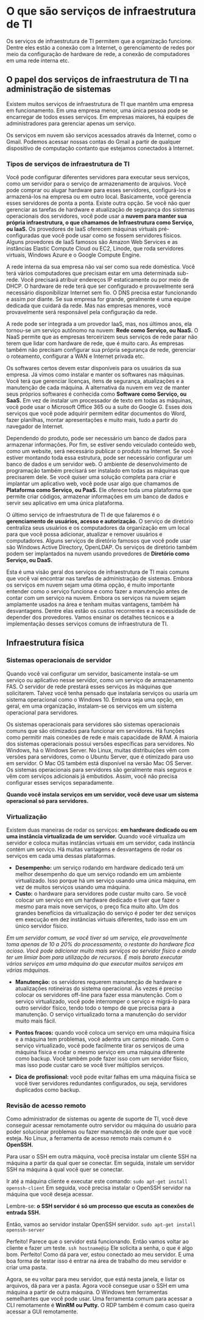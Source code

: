 # O que são serviços de infraestrutura de TI

Os serviços de infraestrutura de TI permitem que a organização funcione. Dentre eles estão a conexão com a Internet, o gerenciamento de redes por meio da configuração de hardware de rede, a conexão de computadores em uma rede interna etc.

## O papel dos serviços de infraestrutura de TI na administração de sistemas

Existem muitos serviços de infraestrutura de TI que mantêm uma empresa em funcionamento. Em uma empresa menor, uma única pessoa pode se encarregar de todos esses serviços. Em empresas maiores, há equipes de administradores para gerenciar apenas um serviço.

Os serviços em nuvem são serviços acessados através da Internet, como o Gmail. Podemos acessar nossas contas do Gmail a partir de qualquer dispositivo de computação contanto que estejamos conectados à Internet.

### Tipos de serviços de infraestrutura de TI

Você pode configurar diferentes servidores para executar seus serviços, como um servidor para o serviço de armazenamento de arquivos. Você pode comprar ou alugar hardware para esses servidores, configurá-los e armazená-los na empresa ou em outro local. Basicamente, você gerencia esses servidores de ponta a ponta. Existe outra opção. Se você não quer gerenciar as tarefas de hardware e atualização de segurança dos sistemas operacionais dos servidores, você pode usar a **nuvem para manter sua própria infraestrutura, o que chamamos de Infraestrutura como Serviço, ou IaaS.** Os provedores de IaaS oferecem máquinas virtuais pré-configuradas que você pode usar como se fossem servidores físicos. Alguns provedores de IaaS famosos são Amazon Web Services e as instâncias Elastic Compute Cloud ou EC2, Linode, que roda servidores virtuais, Windows Azure e o Google Compute Engine.

A rede interna da sua empresa não vai ser como sua rede doméstica. Você terá vários computadores que precisam estar em uma determinada sub-rede. Você precisará atribuir endereços IP estaticamente ou por meio de DHCP. O hardware de rede terá que ser configurado e provavelmente será necessário disponibilizar Internet sem fio. O DNS precisa estar funcionando e assim por diante. Se sua empresa for grande, geralmente é uma equipe dedicada que cuidará da rede. Mas nas empresas menores, você provavelmente será responsável pela configuração da rede.

A rede pode ser integrada a um provedor IaaS, mas, nos últimos anos, ela tornou-se um serviço autônomo na nuvem: **Rede como Serviço, ou NaaS.** O NaaS permite que as empresas terceirizem seus serviços de rede parar não terem que lidar com hardware de rede, que é muito caro. As empresas também não precisam configurar sua própria segurança de rede, gerenciar o roteamento, configurar a WAN e Internet privada etc.

Os softwares certos devem estar disponíveis para os usuários da sua empresa. Já vimos como instalar e manter os softwares nas máquinas. Você terá que gerenciar licenças, itens de segurança, atualizações e a manutenção de cada máquina. A alternativa da nuvem em vez de manter seus próprios softwares é conhecida como **Software como Serviço, ou SaaS.** Em vez de instalar um processador de texto em todas as máquinas, você pode usar o Microsoft Office 365 ou a suíte do Google G. Esses dois serviços que você pode adquirir permitem editar documentos do Word, fazer planilhas, montar apresentações e muito mais, tudo a partir do navegador de Internet.

Dependendo do produto, pode ser necessário um banco de dados para armazenar informações. Por fim, se estiver sendo veiculado conteúdo web, como um website, será necessário publicar o produto na Internet. Se você estiver montando toda essa estrutura, pode ser necessário configurar um banco de dados e um servidor web. O ambiente de desenvolvimento de programação também precisará ser instalado em todas as máquinas que precisarem dele. Se você quiser uma solução completa para criar e implantar um aplicativo web, você pode usar algo que chamamos de **Plataforma como Serviço, ou PaaS.** Ele oferece toda uma plataforma que permite criar códigos, armazenar informações em um banco de dados e servir seu aplicativo em uma única plataforma.

O último serviço de infraestrutura de TI de que falaremos é o **gerenciamento de usuários, acesso e autorização.** O serviço de diretório centraliza seus usuários e os computadores da organização em um local para que você possa adicionar, atualizar e remover usuários e computadores. Alguns serviços de diretório famosos que você pode usar são Windows Active Directory, OpenLDAP. Os serviços de diretório também podem ser implantados na nuvem usando provedores de **Diretório como Serviço, ou DaaS.**

Esta é uma visão geral dos serviços de infraestrutura de TI mais comuns que você vai encontrar nas tarefas de administração de sistemas. Embora os serviços em nuvem sejam uma ótima opção, é muito importante entender como o serviço funciona e como fazer a manutenção antes de contar com um serviço na nuvem. Embora os serviços na nuvem sejam amplamente usados na área e tenham muitas vantagens, também há desvantagens. Dentre elas estão os custos recorrentes e a necessidade de depender dos provedores. Vamos ensinar os detalhes técnicos e a implementação desses serviços comuns de infraestrutura de TI.

## Infraestrutura física

### Sistemas operacionais de servidor

Quando você vai configurar um servidor, basicamente instala-se um serviço ou aplicativo nesse servidor, como um serviço de armazenamento FAS. O servidor de rede prestará esses serviços às máquinas que solicitarem. Talvez você tenha pensado que instalaria serviços ou usaria um sistema operacional como o Windows 10. Embora seja uma opção, em geral, em uma organização, instalam-se os serviços em um sistema operacional para servidores.

Os sistemas operacionais para servidores são sistemas operacionais comuns que são otimizados para funcionar em servidores. Há funções como permitir mais conexões de rede e mais capacidade de RAM. A maioria dos sistemas operacionais possui versões específicas para servidores. No Windows, há o Windows Server. No Linux, muitas distribuições vêm com versões para servidores, como o Ubuntu Server, que é otimizado para uso em servidor. O Mac OS também está disponível na versão Mac OS Server. Os sistemas operacionais para servidores são geralmente mais seguros e vêm com serviços adicionais já embutidos. Assim, você não precisa configurar esses serviços separadamente.

**Quando você instala serviços em um servidor, você deve usar um sistema operacional só para servidores.**

### Virtualização

Existem duas maneiras de rodar os serviços: **em hardware dedicado ou em uma instância virtualizada de um servidor.**
Quando você virtualiza um servidor e coloca muitas instâncias virtuais em um servidor, cada instância contém um serviço. Há muitas vantagens e desvantagens de rodar os serviços em cada uma dessas plataformas.

- **Desempenho:** um serviço rodando em hardware dedicado terá um melhor desempenho do que um serviço rodando em um ambiente virtualizado. Isso porque há um serviço usando uma única máquina, em vez de muitos serviços usando uma máquina.
- **Custo:** o hardware para servidores pode custar muito caro. Se você colocar um serviço em um hardware dedicado e tiver que fazer o mesmo para mais nove serviços, o preço fica muito alto. Um dos grandes benefícios da virtualização do serviço é poder ter dez serviços em execução em dez instâncias virtuais diferentes, tudo isso em um único servidor físico.

_Em um servidor comum, se você tiver só um serviço, ele provavelmente toma apenas de 10 a 20% do processamento, o restante do hardware fica ocioso. Você pode adicionar muito mais serviços ao servidor físico e ainda ter um limiar bom para utilização de recursos. É mais barato executar vários serviços em uma máquina do que executar muitos serviços em várias máquinas._

- **Manutenção:** os servidores requerem manutenção de hardware e atualizações rotineiras do sistema operacional. Às vezes é preciso colocar os servidores off-line para fazer essa manutenção. Com o serviço virtualizado, você pode interromper o serviço e migrá-lo para outro servidor físico, tendo todo o tempo de que precisa para a manutenção. O serviço virtualizado torna a manutenção do servidor muito mais fácil.

- **Pontos fracos:** quando você coloca um serviço em uma máquina física e a máquina tem problemas, você adentra um campo minado. Com o serviço virtualizado, você pode facilmente tirar os serviços de uma máquina física e rodar o mesmo serviço em uma máquina diferente como backup. Você também pode fazer isso com um servidor físico, mas isso pode custar caro se você tiver múltiplos serviços.

- **Dica de profissional:** você pode evitar falhas em uma máquina física se você tiver servidores redundantes configurados, ou seja, servidores duplicados como backup.

### Revisão de acesso remoto

Como administrador de sistemas ou agente de suporte de TI, você deve conseguir acessar remotamente outro servidor ou máquina do usuário para poder solucionar problemas ou fazer manutenção de onde quer que você esteja.
No Linux, a ferramenta de acesso remoto mais comum é o **OpenSSH.**

Para usar o SSH em outra máquina, você precisa instalar um cliente SSH na máquina a partir da qual quer se conectar. Em seguida, instale um servidor SSH na máquina à qual você quer se conectar.

Ir até a máquina cliente e executar este comando: `sudo apt-get install openssh-client`
Em seguida, você precisa instalar o OpenSSH servidor na máquina que você deseja acessar.

Lembre-se: **o SSH servidor é só um processo que escuta as conexões de entrada SSH.**

Então, vamos ao servidor instalar OpenSSH servidor. `sudo apt-get install openssh-server`

Perfeito! Parece que o servidor está funcionando. Então vamos voltar ao cliente e fazer um teste.
`ssh hostname@ip`
Ele solicita a senha, o que é algo bom. Perfeito! Como dá para ver, estou conectado ao meu servidor. E uma boa forma de testar isso é entrar na área de trabalho do meu servidor e criar uma pasta.

Agora, se eu voltar para meu servidor, que está nesta janela, e listar os arquivos, dá para ver a pasta. Agora você consegue usar o SSH em uma máquina a partir de outra máquina. O Windows tem ferramentas semelhantes que você pode usar. Uma ferramenta comum para acessar a CLI remotamente é **WinRM ou Putty.** O RDP também é comum caso queira acessar a GUI remotamente.
